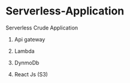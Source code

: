 # Serverless-Application

Serverless Crude Application

  1. Api gateway
  
  2. Lambda
  
  3. DynmoDb
  
  4. React Js (S3)
